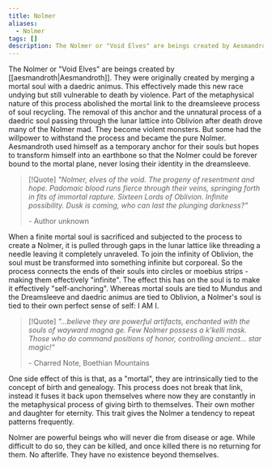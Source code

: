 ```yaml
---
title: Nolmer
aliases:
  - Nolmer
tags: []
description: The Nolmer or "Void Elves" are beings created by Aesmandroth.
---
```

The Nolmer or "Void Elves" are beings created by [[aesmandroth|Aesmandroth]]. They were originally created by merging a mortal soul with a daedric animus. This effectively made this new race undying but still vulnerable to death by violence. Part of the metaphysical nature of this process abolished the mortal link to the dreamsleeve process of soul recycling. The removal of this anchor and the unnatural process of a daedric soul passing through the lunar lattice into Oblivion after death drove many of the Nolmer mad. They become violent monsters. But some had the willpower to withstand the process and became the pure Nolmer. Aesmandroth used himself as a temporary anchor for their souls but hopes to transform himself into an earthbone so that the Nolmer could be forever bound to the mortal plane, never losing their identity in the dreamsleeve.

> [!Quote]
> *"Nolmer, elves of the void. The progeny of resentment and hope. Padomaic blood runs fierce through their veins, springing forth in fits of immortal rapture. Sixteen Lords of Oblivion. Infinite possibility. Dusk is coming, who can last the plunging darkness?"* 
> 
> \- Author unknown

When a finite mortal soul is sacrificed and subjected to the process to create a Nolmer, it is pulled through gaps in the lunar lattice like threading a needle leaving it completely unraveled. To join the infinity of Oblivion, the soul must be transformed into something infinite but corporeal. So the process connects the ends of their souls into circles or moebius strips - making them effectively "infinite". The effect this has on the soul is to make it effectively "self-anchoring". Whereas mortal souls are tied to Mundus and the Dreamsleeve and daedric animus are tied to Oblivion, a Nolmer's soul is tied to their own perfect sense of self: I AM I.

> [!Quote]
> *"...believe they are powerful artifacts, enchanted with the souls of wayward magna ge. Few Nolmer possess a k'kelli mask. Those who do command positions of honor, controlling ancient... star magic!"*
> 
> \- Charred Note, Boethian Mountains

One side effect of this is that, as a "mortal", they are intrinsically tied to the concept of birth and genealogy. This process does not break that link, instead it fuses it back upon themselves where now they are constantly in the metaphysical process of giving birth to themselves. Their own mother and daughter for eternity. This trait gives the Nolmer a tendency to repeat patterns frequently.

Nolmer are powerful beings who will never die from disease or age. While difficult to do so, they can be killed, and once killed there is no returning for them. No afterlife. They have no existence beyond themselves.